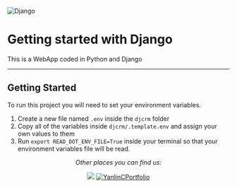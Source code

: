 ![Django](https://miro.medium.com/v2/resize:fit:1400/1*hxuh2QUsINTJ5Dh2cmy-lw.png)


# Getting started with Django

This is a WebApp coded in Python and Django

---

## Getting Started

To run this project you will need to set your environment variables.

1. Create a new file named `.env` inside the `djcrm` folder
2. Copy all of the variables inside `djcrm/.template.env` and assign your own values to them
3. Run `export READ_DOT_ENV_FILE=True` inside your terminal so that your environment variables file will be read.

<div align="center">

<i>Other places you can find us:</i><br>

<a ><img src="https://drive.google.com/file/d/1nVAazYPWxcPod2_dhS6FU6Cdg-bs3d2W/view?usp=sharing"></a>
<a href="https://yanlinc.com/" target="_blank"><img src="https://drive.google.com/file/d/1nVAazYPWxcPod2_dhS6FU6Cdg-bs3d2W/view?usp=sharing" alt="YanlinCPortfolio"></a>

</div>
